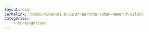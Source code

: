 ```yaml
---
layout: post
permalink: /mimpi-melewati-kuburan-bersama-teman-menurut-islam/
categories:
    - Uncategorized
---
```


